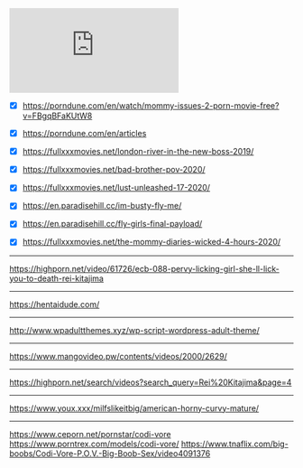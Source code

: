 ![Visitor Count](https://badges.pufler.dev/visits/huckel667/maniacs.tk)



-[x] https://porndune.com/en/watch/mommy-issues-2-porn-movie-free?v=FBgqBFaKUtW8

-[x] https://porndune.com/en/articles

-[x] https://fullxxxmovies.net/london-river-in-the-new-boss-2019/

-[x] https://fullxxxmovies.net/bad-brother-pov-2020/

-[x] https://fullxxxmovies.net/lust-unleashed-17-2020/

-[x] https://en.paradisehill.cc/im-busty-fly-me/

-[x] https://en.paradisehill.cc/fly-girls-final-payload/

-[x] https://fullxxxmovies.net/the-mommy-diaries-wicked-4-hours-2020/


***
https://highporn.net/video/61726/ecb-088-pervy-licking-girl-she-ll-lick-you-to-death-rei-kitajima
*** 
https://hentaidude.com/
***
http://www.wpadultthemes.xyz/wp-script-wordpress-adult-theme/
***
https://www.mangovideo.pw/contents/videos/2000/2629/
***
https://highporn.net/search/videos?search_query=Rei%20Kitajima&page=4
***
https://www.youx.xxx/milfslikeitbig/american-horny-curvy-mature/
***
https://www.ceporn.net/pornstar/codi-vore
https://www.porntrex.com/models/codi-vore/
https://www.tnaflix.com/big-boobs/Codi-Vore-P.O.V.-Big-Boob-Sex/video4091376
